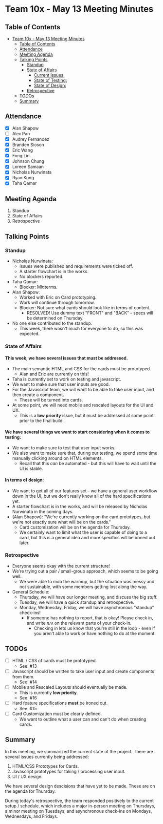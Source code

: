 # Team 10x - May 13 Meeting Minutes

## Table of Contents

- [Team 10x - May 13 Meeting Minutes](#team-10x---may-13-meeting-minutes)
  - [Table of Contents](#table-of-contents)
  - [Attendance](#attendance)
  - [Meeting Agenda](#meeting-agenda)
  - [Talking Points](#talking-points)
    - [Standup](#standup)
    - [State of Affairs](#state-of-affairs)
      - [Current Issues:](#this-week-we-have-several-issues-that-must-be-addressed)
      - [State of Testing:](#we-have-several-things-we-want-to-start-considering-when-it-comes-to-testing)
      - [State of Design:](#in-terms-of-design)
    - [Retrospective](#retrospective)
  - [TODOs](#todos)
  - [Summary](#summary)

## Attendance

- [x] Alan Shapow
- [ ] Alex Pan
- [x] Audrey Fernandez
- [x] Branden Sioson
- [x] Eric Wang
- [x] Fong Lin
- [x] Johnson Chung
- [x] Loreen Samaan
- [x] Nicholas Nurwinata
- [x] Ryan Kung
- [x] Taha Qamar

## Meeting Agenda

1. Standup
2. State of Affairs
3. Retrospective

## Talking Points

### Standup

- Nicholas Nurwinata: 
  - Issues were published and requirements were ticked off.
  - A starter flowchart is in the works.
  - No blockers reported.
- Taha Qamar:
  - Blocker: Midterms.
- Alan Shapow:
  - Worked with Eric on Card prototyping.
  - Work will continue through tomorrow.
  - Blocker: Not sure what cards should look like in terms of content.
    - RESOLVED! Use dummy text "FRONT" and "BACK" - specs will be determined on Thursday.
- No one else contributed to the standup.
  - This week, there wasn't much for everyone to do, so this was expected.

### State of Affairs

#### This week, we have several issues that must be addressed.
  - The main semantic HTML and CSS for the cards must be prototyped. 
    - Alan and Eric are currently on this!
  - Taha is currently set to work on testing and javascript.
  - We want to make sure that user inputs are good.
  - For the Javascript team, we will want to be able to take user input, and then create a component.
    - These will be turned into cards.
  - At some point, we will need mobile and rescaled layouts for the UI and UX. 
    - This is a **low priority** issue, but it must be addressed at some point prior to the final build.
#### We have several things we want to start considering when it comes to testing:
  - We want to make sure to test that user input works.
  - We also want to make sure that, during our testing, we spend some time manually clicking around on HTML elements. 
    - Recall that this *can* be automated - but this will have to wait until the UI is stable.
#### In terms of design:
  - We want to get all of our features set - we have a general user workflow down in the UI, but we don't really know all of the hard specifications yet.
  - A starter flowchart is in the works, and will be released by Nicholas Nurwinata in the coming days.
  - (Alan Shapow): "We're currently working on the card prototypes, but we're not exactly sure what will be on the cards."
    - Card customization will be on the agenda for Thursday.
    - We certainly want to limit what the user is capable of doing to a card, but this is a general idea and more specifics will be ironed out later.

### Retrospective

- Everyone seems okay with the current structure!
- We're trying out a pair / small-group approach, which seems to be going well.
  - We were able to mob the warmup, but the situation was messy and not sustainable, with some members getting lost along the way.
- General Schedule:
  - Thursday, we will have our longer meeting, and discuss the big stuff.
  - Tuesday, we will have a quick standup and retrospective.
  - Monday, Wednesday, Friday, we will have asynchronous "standup" check-ins!
    - If someone has nothing to report, that is okay! Please check in, and write `N/A` on the relevant parts of your check-in.
      - Checking in lets us know that you're still in the loop - even if you aren't able to work or have nothing to do at the moment.
  
## TODOs

- [ ] HTML / CSS of cards must be prototyped.
  - See: #13
- [ ] Javascript should be written to take user input and create components from them. 
  - See: #14
- [ ] Mobile and Rescaled Layouts should eventually be made. 
  - This is currently **low priority**.
  - See: #16
- [ ] Hard feature specifications **must** be ironed out.
  - See: #15
- [ ] Card Customization must be clearly defined.
  - We want to outline what a user can and can't do when creating cards.

## Summary

In this meeting, we summarized the current state of the project. There are several issues currently being addressed:
1. HTML/CSS Prototypes for Cards.
2. Javascript prototypes for taking / processing user input.
3. UI / UX design.

We have several design descisions that have yet to be made. These are on the agenda for Thursday.

During today's retrospective, the team responded positively to the current setup / schedule, which includes a major in-person meeting on Thursdays, a minor meeting on Tuesdays, and asynchronous check-ins on Mondays, Wednesdays, and Fridays. 
